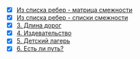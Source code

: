 - [x] [Из списка ребер - матрица смежности](./graph_1.cpp)
- [x] [Из списка ребер - списки смежности](./graph_2.cpp)
- [x] [3. Длина дорог](./graph_3.cpp)
- [x] [4. Издевательство](./graph_4.cpp)
- [x] [5. Детский лагерь](./graph_5.cpp)
- [x] [6. Есть ли путь?](./graph_6.cpp)